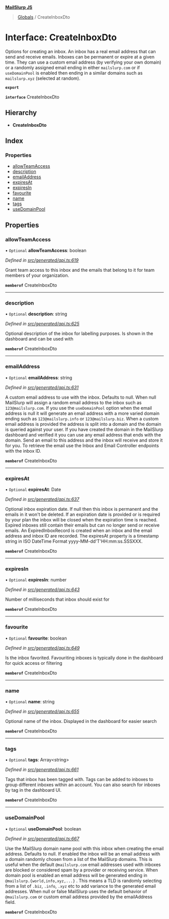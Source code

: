 **[MailSlurp JS](../README.md)**

> [Globals](../README.md) / CreateInboxDto

# Interface: CreateInboxDto

Options for creating an inbox. An inbox has a real email address that can send and receive emails. Inboxes can be permanent or expire at a given time. They can use a custom email address (by verifying your own domain) or a randomly assigned email ending in either `mailslurp.com` or if `useDomainPool` is enabled then ending in a similar domains such as `mailslurp.xyz` (selected at random).

**`export`** 

**`interface`** CreateInboxDto

## Hierarchy

* **CreateInboxDto**

## Index

### Properties

* [allowTeamAccess](createinboxdto.md#allowteamaccess)
* [description](createinboxdto.md#description)
* [emailAddress](createinboxdto.md#emailaddress)
* [expiresAt](createinboxdto.md#expiresat)
* [expiresIn](createinboxdto.md#expiresin)
* [favourite](createinboxdto.md#favourite)
* [name](createinboxdto.md#name)
* [tags](createinboxdto.md#tags)
* [useDomainPool](createinboxdto.md#usedomainpool)

## Properties

### allowTeamAccess

• `Optional` **allowTeamAccess**: boolean

*Defined in [src/generated/api.ts:619](https://github.com/mailslurp/mailslurp-client/blob/359c034/src/generated/api.ts#L619)*

Grant team access to this inbox and the emails that belong to it for team members of your organization.

**`memberof`** CreateInboxDto

___

### description

• `Optional` **description**: string

*Defined in [src/generated/api.ts:625](https://github.com/mailslurp/mailslurp-client/blob/359c034/src/generated/api.ts#L625)*

Optional description of the inbox for labelling purposes. Is shown in the dashboard and can be used with

**`memberof`** CreateInboxDto

___

### emailAddress

• `Optional` **emailAddress**: string

*Defined in [src/generated/api.ts:631](https://github.com/mailslurp/mailslurp-client/blob/359c034/src/generated/api.ts#L631)*

A custom email address to use with the inbox. Defaults to null. When null MailSlurp will assign a random email address to the inbox such as `123@mailslurp.com`. If you use the `useDomainPool` option when the email address is null it will generate an email address with a more varied domain ending such as `123@mailslurp.info` or `123@mailslurp.biz`. When a custom email address is provided the address is split into a domain and the domain is queried against your user. If you have created the domain in the MailSlurp dashboard and verified it you can use any email address that ends with the domain. Send an email to this address and the inbox will receive and store it for you. To retrieve the email use the Inbox and Email Controller endpoints with the inbox ID.

**`memberof`** CreateInboxDto

___

### expiresAt

• `Optional` **expiresAt**: Date

*Defined in [src/generated/api.ts:637](https://github.com/mailslurp/mailslurp-client/blob/359c034/src/generated/api.ts#L637)*

Optional inbox expiration date. If null then this inbox is permanent and the emails in it won't be deleted. If an expiration date is provided or is required by your plan the inbox will be closed when the expiration time is reached. Expired inboxes still contain their emails but can no longer send or receive emails. An ExpiredInboxRecord is created when an inbox and the email address and inbox ID are recorded. The expiresAt property is a timestamp string in ISO DateTime Format yyyy-MM-dd'T'HH:mm:ss.SSSXXX.

**`memberof`** CreateInboxDto

___

### expiresIn

• `Optional` **expiresIn**: number

*Defined in [src/generated/api.ts:643](https://github.com/mailslurp/mailslurp-client/blob/359c034/src/generated/api.ts#L643)*

Number of milliseconds that inbox should exist for

**`memberof`** CreateInboxDto

___

### favourite

• `Optional` **favourite**: boolean

*Defined in [src/generated/api.ts:649](https://github.com/mailslurp/mailslurp-client/blob/359c034/src/generated/api.ts#L649)*

Is the inbox favorited. Favouriting inboxes is typically done in the dashboard for quick access or filtering

**`memberof`** CreateInboxDto

___

### name

• `Optional` **name**: string

*Defined in [src/generated/api.ts:655](https://github.com/mailslurp/mailslurp-client/blob/359c034/src/generated/api.ts#L655)*

Optional name of the inbox. Displayed in the dashboard for easier search

**`memberof`** CreateInboxDto

___

### tags

• `Optional` **tags**: Array\<string>

*Defined in [src/generated/api.ts:661](https://github.com/mailslurp/mailslurp-client/blob/359c034/src/generated/api.ts#L661)*

Tags that inbox has been tagged with. Tags can be added to inboxes to group different inboxes within an account. You can also search for inboxes by tag in the dashboard UI.

**`memberof`** CreateInboxDto

___

### useDomainPool

• `Optional` **useDomainPool**: boolean

*Defined in [src/generated/api.ts:667](https://github.com/mailslurp/mailslurp-client/blob/359c034/src/generated/api.ts#L667)*

Use the MailSlurp domain name pool with this inbox when creating the email address. Defaults to null. If enabled the inbox will be an email address with a domain randomly chosen from a list of the MailSlurp domains. This is useful when the default `@mailslurp.com` email addresses used with inboxes are blocked or considered spam by a provider or receiving service. When domain pool is enabled an email address will be generated ending in `@mailslurp.{world,info,xyz,...}` . This means a TLD is randomly selecting from a list of `.biz`, `.info`, `.xyz` etc to add variance to the generated email addresses. When null or false MailSlurp uses the default behavior of `@mailslurp.com` or custom email address provided by the emailAddress field.

**`memberof`** CreateInboxDto
